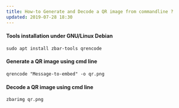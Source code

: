 ```yaml
---
title: How-to Generate and Decode a QR image from commandline ?
updated: 2019-07-28 18:30
---
```


#### Tools installation under GNU/Linux Debian

```
sudo apt install zbar-tools qrencode
```

#### Generate a QR image using cmd line

```
qrencode "Message-to-embed" -o qr.png
```

#### Decode a QR image using cmd line

```
zbarimg qr.png
```
